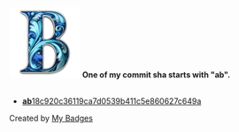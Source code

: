 <img src="https://github.com/my-badges/my-badges/blob/master/badges/abc-commit/ab-commit.png?raw=true" alt="One of my commit sha starts with &quot;ab&quot;." title="One of my commit sha starts with &quot;ab&quot;." width="128">
<strong>One of my commit sha starts with &quot;ab&quot;.</strong>
<br><br>

- <a href="https://github.com/GustavoDiogo/senac/commit/ab18c920c36119ca7d0539b411c5e860627c649a"><strong>ab</strong>18c920c36119ca7d0539b411c5e860627c649a</a>


Created by <a href="https://github.com/my-badges/my-badges">My Badges</a>